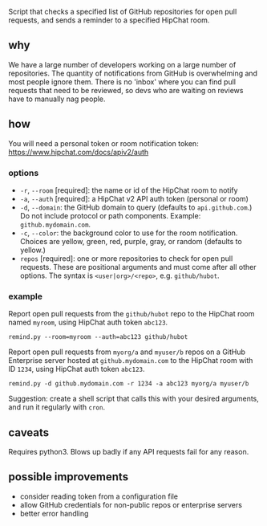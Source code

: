 Script that checks a specified list of GitHub repositories
for open pull requests,
and sends a reminder to a specified HipChat room.

## why

We have a large number of developers working on a large number of repositories.
The quantity of notifications from GitHub is overwhelming
and most people ignore them.
There is no 'inbox' where you can find pull requests that need to be reviewed,
so devs who are waiting on reviews have to manually nag people.

## how

You will need a personal token or room notification token:
https://www.hipchat.com/docs/apiv2/auth

### options

* `-r`, `--room` [required]: the name or id of the HipChat room to notify
* `-a`, `--auth` [required]: a HipChat v2 API auth token (personal or room)
* `-d`, `--domain`: the GitHub domain to query (defaults to `api.github.com`.)
  Do not include protocol or path components. Example: `github.mydomain.com`.
* `-c`, `--color`: the background color to use for the room notification.
  Choices are yellow, green, red, purple, gray, or random (defaults to yellow.)
* `repos` [required]: one or more repositories to check for open pull requests.
  These are positional arguments and must come after all other options.
  The syntax is `<user|org>/<repo>`, e.g. `github/hubot`.

### example

Report open pull requests from the `github/hubot` repo
to the HipChat room named `myroom`,
using HipChat auth token `abc123`.

    remind.py --room=myroom --auth=abc123 github/hubot

Report open pull requests from `myorg/a` and `myuser/b` repos
on a GitHub Enterprise server hosted at `github.mydomain.com`
to the HipChat room with ID `1234`,
using HipChat auth token `abc123`.

    remind.py -d github.mydomain.com -r 1234 -a abc123 myorg/a myuser/b

Suggestion: create a shell script that calls this with your desired arguments,
and run it regularly with `cron`.

## caveats

Requires python3. Blows up badly if any API requests fail for any reason.

## possible improvements

* consider reading token from a configuration file
* allow GitHub credentials for non-public repos or enterprise servers
* better error handling
